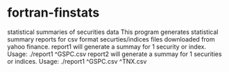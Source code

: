 # fortran-finstats
statistical summaries of securities data
This program generates statistical summary reports for csv format securties/indices files downloaded from yahoo finance.
report1 will generate a summay for 1 security or index. Usage: ./report1 ^GSPC.csv
report2 will generate a summay for 1 securities or indices. Usage: ./report1 ^GSPC.csv ^TNX.csv
